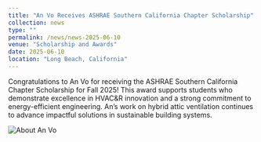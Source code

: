 ```yaml
---
title: "An Vo Receives ASHRAE Southern California Chapter Scholarship"
collection: news
type: ""
permalink: /news/news-2025-06-10
venue: "Scholarship and Awards"
date: 2025-06-10
location: "Long Beach, California"
---
```


Congratulations to An Vo for receiving the ASHRAE Southern California Chapter Scholarship for Fall 2025! This award supports students who demonstrate excellence in HVAC&R innovation and a strong commitment to energy-efficient engineering. An’s work on hybrid attic ventilation continues to advance impactful solutions in sustainable building systems.

![About An Vo](/images/an-vo-ashrae.png)
